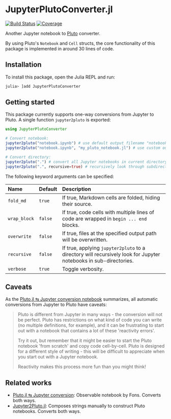 # JupyterPlutoConverter.jl
[![Build Status][ci-url]][ci-badge]
[![Coverage][cov-url]][cov-badge]

Another Jupyter notebook to [Pluto][pluto-url] converter.

By using Pluto's `Notebook` and `Cell` structs, the core functionality of this package
is implemented in around 30 lines of code.

## Installation
To install this package, open the Julia REPL and run:
```julia
julia> ]add JupyterPlutoConverter
```

## Getting started
This package currently supports one-way conversions from Jupyter to Pluto.
A single function `jupyter2pluto` is exported:
```julia
using JupyterPlutoConverter

# Convert notebook:
jupyter2pluto("notebook.ipynb") # use default output filename "notebook.jl"
jupyter2pluto("notebook.ipynb", "my_pluto_notebook.jl") # use custom output filename

# Convert directory:
jupyter2pluto(".") # convert all Jupyter notebooks in current directory
jupyter2pluto(".", recursive=true) # recursively look through subdirectories
```

The following keyword arguments can be specified:

| Name         | Default | Description                                                                                                      |
|:-------------|:--------|:-----------------------------------------------------------------------------------------------------------------|
| `fold_md`    | `true`  | If true, Markdown cells are folded, hiding their source.                                                         |
| `wrap_block` | `false` | If true, code cells with multiple lines of code are wrapped in `begin ... end` blocks.                           |
| `overwrite`  | `false` | If true, files at the specified output path will be overwritten.                                                 |
| `recursive`  | `false` | If true, applying `jupyter2pluto` to a directory will recursively look for Jupyter notebooks in sub-directories. |
| `verbose`    | `true`  | Toggle verbosity.                                                                                                |

## Caveats
As the [Pluto.jl ⇆ Jupyter conversion notebook][obs-conv-url] summarizes,
all automatic conversions from Jupyter to Pluto have caveats:

> Pluto is different from Jupyter in many ways - the conversion will not be perfect.
> Pluto has restrictions on what kind of code you can write (no multiple definitions, for example),
> and it can be frustrating to start out with a notebook that contains a lot of these 'reactivity errors'.
>
> Try it out, but remember that it might be easier to start the Pluto notebook 'from scratch' and copy code cell-by-cell.
> Pluto is designed for a different style of writing - this will be difficult to appreciate when you start out with a Jupyter notebook.
>
> Reactivity makes this process more fun than you might think!

## Related works
- [Pluto.jl ⇆ Jupyter conversion][obs-conv-url]:
    Observable notebook by Fons. Converts both ways.
- [Jupyter2Pluto.jl][j2p-conv-url]:
    Composes strings manually to construct Pluto notebooks. Converts both ways.


[ci-url]: https://github.com/adrhill/JupyterPlutoConverter.jl/actions/workflows/CI.yml/badge.svg?branch=main
[ci-badge]: https://github.com/adrhill/JupyterPlutoConverter.jl/actions/workflows/CI.yml?query=branch%3Amain
[cov-url]: https://codecov.io/gh/adrhill/JupyterPlutoConverter.jl/branch/main/graph/badge.svg
[cov-badge]: https://codecov.io/gh/adrhill/JupyterPlutoConverter.jl

[pluto-url]: https://github.com/fonsp/Pluto.jl
[obs-conv-url]: https://observablehq.com/@olivier_plas/pluto-jl-jupyter-conversion
[j2p-conv-url]: https://github.com/vdayanand/Jupyter2Pluto.jl
